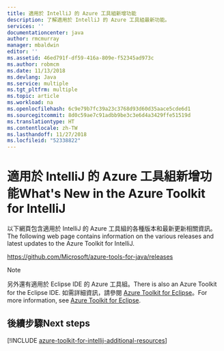 ```yaml
---
title: 適用於 IntelliJ 的 Azure 工具組新增功能
description: 了解適用於 IntelliJ 的 Azure 工具組最新功能。
services: ''
documentationcenter: java
author: rmcmurray
manager: mbaldwin
editor: ''
ms.assetid: 46ed791f-df59-416a-809e-f52345ad973c
ms.author: robmcm
ms.date: 11/13/2018
ms.devlang: Java
ms.service: multiple
ms.tgt_pltfrm: multiple
ms.topic: article
ms.workload: na
ms.openlocfilehash: 6c9e79b7fc39a23c3768d93d60d35aace5cde6d1
ms.sourcegitcommit: 8d0c59ae7c91adbb9be3c3e6d4a3429ffe51519d
ms.translationtype: HT
ms.contentlocale: zh-TW
ms.lasthandoff: 11/27/2018
ms.locfileid: "52338822"
---
```

# <a name="whats-new-in-the-azure-toolkit-for-intellij"></a><span data-ttu-id="46cd5-103">適用於 IntelliJ 的 Azure 工具組新增功能</span><span class="sxs-lookup"><span data-stu-id="46cd5-103">What's New in the Azure Toolkit for IntelliJ</span></span>

<span data-ttu-id="46cd5-104">以下網頁包含適用於 IntelliJ 的 Azure 工具組的各種版本和最新更新相關資訊。</span><span class="sxs-lookup"><span data-stu-id="46cd5-104">The following web page contains information on the various releases and latest updates to the Azure Toolkit for IntelliJ.</span></span>

<https://github.com/Microsoft/azure-tools-for-java/releases>

> [!NOTE] 
> <span data-ttu-id="46cd5-105">另外還有適用於 Eclipse IDE 的 Azure 工具組。</span><span class="sxs-lookup"><span data-stu-id="46cd5-105">There is also an Azure Toolkit for the Eclipse IDE.</span></span> <span data-ttu-id="46cd5-106">如需詳細資訊，請參閱 [Azure Toolkit for Eclipse]。</span><span class="sxs-lookup"><span data-stu-id="46cd5-106">For more information, see [Azure Toolkit for Eclipse].</span></span> 
> 

<!--

### April 14, 2017
The Azure Toolkit for IntelliJ - April 2017 release includes the following enhancements:

* **Improved Azure Sign In Experience**: The Azure Toolkit for IntelliJ now supports two methods of logging into your Azure account: *Interactive* and *Automated*. For more information, see [Azure Sign In Instructions for the Azure Toolkit for IntelliJ].
* **Publishing using Docker Containers**: You can now publish your web applications as Docker Containers using Azure Toolkit for IntelliJ. For more information, see [How to publish a Web App as a Docker Container using the Azure Toolkit for IntelliJ].
* **Storage Account Management**: The Azure Toolkit for IntelliJ now supports managing your storage accounts from the Azure Explorer View. For more information, see [Managing Storage Accounts using the Azure Explorer for IntelliJ].
* **Virtual Machine Management**: The Azure Toolkit for IntelliJ now supports managing your virtual machines from the Azure Explorer Tool Window. For more information, see [Managing Virtual Machines using the Azure Explorer for IntelliJ].
* **Removal of Remote Debugging Support**. Remote debugging of Java web apps on Azure App Service has been removed from the Azure Toolkit for IntelliJ; this was necessary to resolve some problems which customers were experiencing when using the toolkit.

### August 26, 2016
The Azure Toolkit for IntelliJ - August 2016 release includes the following enhancements:

* **Custom JDK Distributions**. The Azure Toolkit for IntelliJ now supports specifying and deploying an arbitrary JDK version to your Azure WebApp container:
  * In addition to the JDKs provided by Azure, you can also choose from a wide selection of Zulu OpenJDK versions made available on Azure by Azul Systems.
  * You can also specify your own JDK distribution if you upload it as a ZIP file to your storage account.
* **Enhancements to the Azure Explorer view**:
  * Support for Virtual Machine management using Azure's new Resource Manager model: you can list, create and delete resource manager-based virtual machines without leaving the IDE.
  * Support for Storage Account blob management using Azure's Resource Manager, which complements the existing functionality for managing "classic" storage accounts.
* **Microsoft JDBC Driver 6.0 for SQL Server**. This update includes the latest JDBC driver for Microsoft SQL Server (v6.0), which is now included as a library that you can easily add to your Java projects, thereby replacing the older version.

### June 29, 2016
The Azure Toolkit for IntelliJ - June 2016 release includes the following enhancements:

* **Java 8 Requirement**. The Azure Toolkit for IntelliJ now requires Java 8, although this requirement is only for the toolkit - your applications can continue to use all versions of Java that are supported by Azure.
* **Support for the latest Java JDKs**. The latest versions of the Java JDKs are now supported by the Azure Toolkit for IntelliJ.
* **Support for Azure SDK v2.9.1**. The latest version of the Azure SDK is now the minimum pre-requisite for the Azure Toolkit for IntelliJ.
* **Integrated Samples**. The Azure Toolkit for IntelliJ now features several sample applications to help developers get started.
* **HDInsight Tool Integration**. Azure's HDInsight Tools are now bundled with the Azure Toolkit for IntelliJ. For more information, see [HDInsight Tools Plugin for IntelliJ].
* **Remote Debugging of Java Web Apps**. The Azure Toolkit for IntelliJ now supports remote debugging of Java web apps on Azure App Service.

### April 12, 2016
The Azure Toolkit for IntelliJ - April 2016 release includes the following enhancements:

* **Support for Azure SDK v2.9.0**. The latest version of the Azure SDK is now the minimum pre-requisite for the Azure Toolkit for IntelliJ.
* **Miscellaneous usability, responsiveness and performance improvements related to Azure Web App support**. A number of performance optimizations in how the Toolkit communicates with Azure result in a more responsive UI.
* **Ability to delete an existing Web Application container in Azure from within IntelliJ**. The Azure Toolkit for IntelliJ now allows you to delete an existing Azure Web container without leaving IntelliJ.

-->

## <a name="next-steps"></a><span data-ttu-id="46cd5-107">後續步驟</span><span class="sxs-lookup"><span data-stu-id="46cd5-107">Next steps</span></span>

[!INCLUDE [azure-toolkit-for-intellij-additional-resources](../includes/azure-toolkit-for-intellij-additional-resources.md)]

<!-- URL List -->

[Azure Toolkit for Eclipse]: ../eclipse/azure-toolkit-for-eclipse.md
[Azure Sign In Instructions for the Azure Toolkit for IntelliJ]: ./azure-toolkit-for-intellij-sign-in-instructions.md
[How to publish a Web App as a Docker Container using the Azure Toolkit for IntelliJ]: ./azure-toolkit-for-intellij-publish-as-docker-container.md
[Managing Storage Accounts using the Azure Explorer for IntelliJ]: ./azure-toolkit-for-intellij-managing-storage-accounts-using-azure-explorer.md
[Managing Virtual Machines using the Azure Explorer for IntelliJ]: ./azure-toolkit-for-intellij-managing-virtual-machines-using-azure-explorer.md
[Azure for Java Developers]: https://docs.microsoft.com/java/azure
[HDInsight Tools Plugin for IntelliJ]: /azure/hdinsight/hdinsight-apache-spark-intellij-tool-plugin
